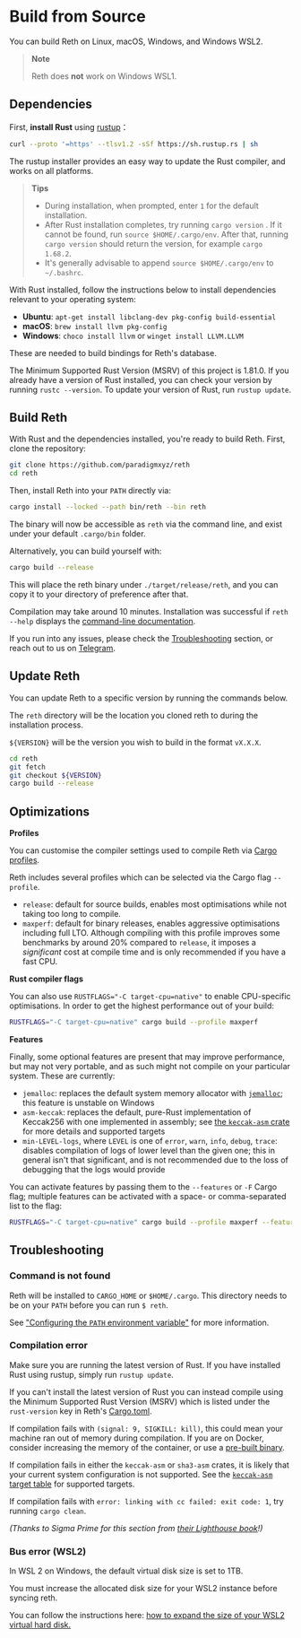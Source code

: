 # Build from Source

You can build Reth on Linux, macOS, Windows, and Windows WSL2.

> **Note**
>
> Reth does **not** work on Windows WSL1.

## Dependencies

First, **install Rust** using [rustup](https://rustup.rs/)：

```bash
curl --proto '=https' --tlsv1.2 -sSf https://sh.rustup.rs | sh
```

The rustup installer provides an easy way to update the Rust compiler, and works on all platforms.

> **Tips**
>
> - During installation, when prompted, enter `1` for the default installation.
> - After Rust installation completes, try running `cargo version` . If it cannot
>   be found, run `source $HOME/.cargo/env`. After that, running `cargo version` should return the version, for example `cargo 1.68.2`.
> - It's generally advisable to append `source $HOME/.cargo/env` to `~/.bashrc`.

With Rust installed, follow the instructions below to install dependencies relevant to your
operating system:

- **Ubuntu**: `apt-get install libclang-dev pkg-config build-essential`
- **macOS**: `brew install llvm pkg-config`
- **Windows**: `choco install llvm` or `winget install LLVM.LLVM`

These are needed to build bindings for Reth's database.

The Minimum Supported Rust Version (MSRV) of this project is 1.81.0. If you already have a version of Rust installed,
you can check your version by running `rustc --version`. To update your version of Rust, run `rustup update`.

## Build Reth

With Rust and the dependencies installed, you're ready to build Reth. First, clone the repository:

```bash
git clone https://github.com/paradigmxyz/reth
cd reth
```

Then, install Reth into your `PATH` directly via:

```bash
cargo install --locked --path bin/reth --bin reth
```

The binary will now be accessible as `reth` via the command line, and exist under your default `.cargo/bin` folder.

Alternatively, you can build yourself with:

```bash
cargo build --release
```

This will place the reth binary under `./target/release/reth`, and you can copy it to your directory of preference after that.

Compilation may take around 10 minutes. Installation was successful if `reth --help` displays the [command-line documentation](../cli/cli.md).

If you run into any issues, please check the [Troubleshooting](#troubleshooting) section, or reach out to us on [Telegram](https://t.me/paradigm_reth).

## Update Reth

You can update Reth to a specific version by running the commands below.

The `reth` directory will be the location you cloned reth to during the installation process.

`${VERSION}` will be the version you wish to build in the format `vX.X.X`.

```bash
cd reth
git fetch
git checkout ${VERSION}
cargo build --release
```

## Optimizations

**Profiles**

You can customise the compiler settings used to compile Reth via
[Cargo profiles](https://doc.rust-lang.org/cargo/reference/profiles.html).

Reth includes several profiles which can be selected via the Cargo flag `--profile`.

* `release`: default for source builds, enables most optimisations while not taking too long to
  compile.
* `maxperf`: default for binary releases, enables aggressive optimisations including full LTO.
  Although compiling with this profile improves some benchmarks by around 20% compared to `release`,
  it imposes a _significant_ cost at compile time and is only recommended if you have a fast CPU.

**Rust compiler flags**

You can also use `RUSTFLAGS="-C target-cpu=native"` to enable CPU-specific optimisations. In order to get
the highest performance out of your build:

```bash
RUSTFLAGS="-C target-cpu=native" cargo build --profile maxperf
```

**Features**

Finally, some optional features are present that may improve performance, but may not very portable,
and as such might not compile on your particular system. These are currently:
- `jemalloc`: replaces the default system memory allocator with [`jemalloc`](https://jemalloc.net/); this feature is unstable on Windows
- `asm-keccak`: replaces the default, pure-Rust implementation of Keccak256 with one implemented in assembly; see [the `keccak-asm` crate](https://github.com/DaniPopes/keccak-asm) for more details and supported targets
- `min-LEVEL-logs`, where `LEVEL` is one of `error`, `warn`, `info`, `debug`, `trace`: disables compilation of logs of lower level than the given one; this in general isn't that significant, and is not recommended due to the loss of debugging that the logs would provide

You can activate features by passing them to the `--features` or `-F` Cargo flag;
multiple features can be activated with a space- or comma-separated list to the flag:

```bash
RUSTFLAGS="-C target-cpu=native" cargo build --profile maxperf --features jemalloc,asm-keccak
```

## Troubleshooting

### Command is not found

Reth will be installed to `CARGO_HOME` or `$HOME/.cargo`. This directory needs to be on your `PATH` before you can run `$ reth`.

See ["Configuring the `PATH` environment variable"](https://www.rust-lang.org/tools/install) for more information.

### Compilation error

Make sure you are running the latest version of Rust. If you have installed Rust using rustup, simply run `rustup update`.

If you can't install the latest version of Rust you can instead compile using the Minimum Supported
Rust Version (MSRV) which is listed under the `rust-version` key in Reth's
[Cargo.toml](https://github.com/paradigmxyz/reth/blob/main/Cargo.toml).

If compilation fails with `(signal: 9, SIGKILL: kill)`, this could mean your machine ran out of
memory during compilation. If you are on Docker, consider increasing the memory of the container, or use a [pre-built
binary](../installation/binaries.md).

If compilation fails in either the `keccak-asm` or `sha3-asm` crates, it is likely that your current
system configuration is not supported. See the [`keccak-asm` target table](https://github.com/DaniPopes/keccak-asm?tab=readme-ov-file#support) for supported targets.

If compilation fails with `error: linking with cc failed: exit code: 1`, try running `cargo clean`.

_(Thanks to Sigma Prime for this section from [their Lighthouse book](https://lighthouse-book.sigmaprime.io/installation.html)!)_

### Bus error (WSL2)

In WSL 2 on Windows, the default virtual disk size is set to 1TB.

You must increase the allocated disk size for your WSL2 instance before syncing reth.

You can follow the instructions here: [how to expand the size of your WSL2 virtual hard disk.](https://learn.microsoft.com/en-us/windows/wsl/disk-space#how-to-expand-the-size-of-your-wsl-2-virtual-hard-disk)
